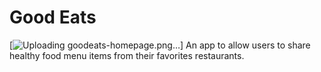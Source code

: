 # Good Eats
[![Uploading goodeats-homepage.png…](http://i.imgur.com/7JnGsG2.png)]
An app to allow users to share healthy food menu items from their favorites restaurants.
